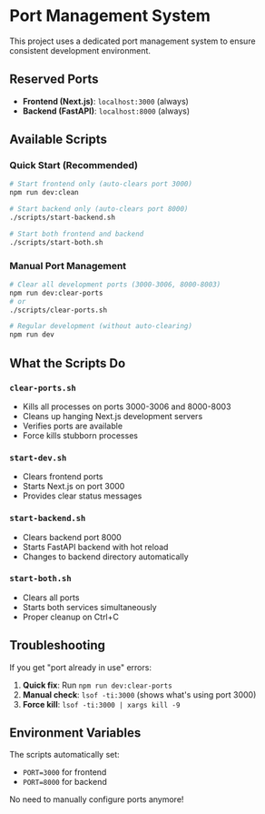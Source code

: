 # Port Management System

This project uses a dedicated port management system to ensure consistent development environment.

## Reserved Ports

- **Frontend (Next.js)**: `localhost:3000` (always)
- **Backend (FastAPI)**: `localhost:8000` (always)

## Available Scripts

### Quick Start (Recommended)
```bash
# Start frontend only (auto-clears port 3000)
npm run dev:clean

# Start backend only (auto-clears port 8000)  
./scripts/start-backend.sh

# Start both frontend and backend
./scripts/start-both.sh
```

### Manual Port Management
```bash
# Clear all development ports (3000-3006, 8000-8003)
npm run dev:clear-ports
# or
./scripts/clear-ports.sh

# Regular development (without auto-clearing)
npm run dev
```

## What the Scripts Do

### `clear-ports.sh`
- Kills all processes on ports 3000-3006 and 8000-8003
- Cleans up hanging Next.js development servers
- Verifies ports are available
- Force kills stubborn processes

### `start-dev.sh` 
- Clears frontend ports
- Starts Next.js on port 3000
- Provides clear status messages

### `start-backend.sh`
- Clears backend port 8000
- Starts FastAPI backend with hot reload
- Changes to backend directory automatically

### `start-both.sh`
- Clears all ports
- Starts both services simultaneously
- Proper cleanup on Ctrl+C

## Troubleshooting

If you get "port already in use" errors:

1. **Quick fix**: Run `npm run dev:clear-ports`
2. **Manual check**: `lsof -ti:3000` (shows what's using port 3000)
3. **Force kill**: `lsof -ti:3000 | xargs kill -9`

## Environment Variables

The scripts automatically set:
- `PORT=3000` for frontend
- `PORT=8000` for backend

No need to manually configure ports anymore! 